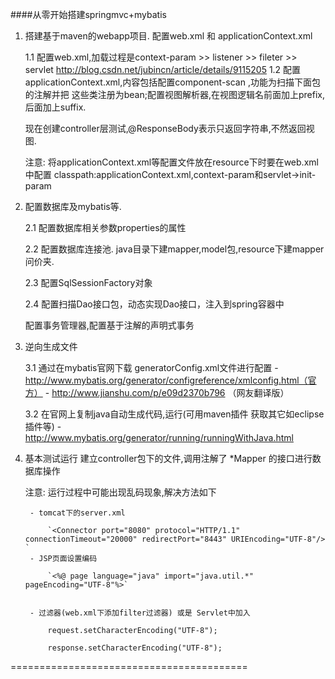 ####从零开始搭建springmvc+mybatis

1. 搭建基于maven的webapp项目.
	配置web.xml 和 applicationContext.xml

	1.1  配置web.xml,加载过程是context-param >> listener  >> fileter  >> servlet
		http://blog.csdn.net/jubincn/article/details/9115205
	1.2  配置applicationContext.xml,内容包括配置component-scan ,功能为扫描下面包的注解并把
这些类注册为bean;配置视图解析器,在视图逻辑名前面加上prefix,后面加上suffix.
 
	现在创建controller层测试,@ResponseBody表示只返回字符串,不然返回视图.
	
	注意: 将applicationContext.xml等配置文件放在resource下时要在web.xml中配置
	classpath:applicationContext.xml,context-param和servlet->init-param

2. 配置数据库及mybatis等.
	
	2.1 配置数据库相关参数properties的属性

	2.2 配置数据库连接池. java目录下建mapper,model包,resource下建mapper问价夹.

	2.3 配置SqlSessionFactory对象
	
	2.4 配置扫描Dao接口包，动态实现Dao接口，注入到spring容器中

	配置事务管理器,配置基于注解的声明式事务

3. 逆向生成文件
	
	3.1 通过在mybatis官网下载 generatorConfig.xml文件进行配置
		- http://www.mybatis.org/generator/configreference/xmlconfig.html（官方）
   		- http://www.jianshu.com/p/e09d2370b796 （网友翻译版）

	3.2 在官网上复制java自动生成代码,运行(可用maven插件 获取其它如eclipse插件等)
		- http://www.mybatis.org/generator/running/runningWithJava.html

4. 基本测试运行
	建立controller包下的文件,调用注解了 *Mapper 的接口进行数据库操作



    注意: 运行过程中可能出现乱码现象,解决方法如下

        - tomcat下的server.xml
            
            `<Connector port="8080" protocol="HTTP/1.1" connectionTimeout="20000" redirectPort="8443" URIEncoding="UTF-8"/> `
        - JSP页面设置编码
            
            `<%@ page language="java" import="java.util.*" pageEncoding="UTF-8"%>`
    
    
        - 过滤器(web.xml下添加filter过滤器) 或是 Servlet中加入
            
            request.setCharacterEncoding("UTF-8");
    
            response.setCharacterEncoding("UTF-8");

=========================================

